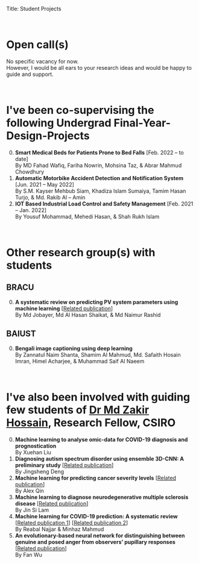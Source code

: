 Title: Student Projects

&nbsp;

# Open call(s)
No specific vacancy for now. </br>
However, I would be all ears to your research ideas and would be happy to guide and support.

<!-- 0. <a name="calls"></a> Extended paper preparation on a published paper on anger veracity identification using neural network [1].</br>
**Description:** An extended version of the mentioned paper is selected to be published in a Springer LNAI book series. We are searching for a prospective collaborator who would be happy to work in this regard.</br>
**Deadline:** open until filled</br>
**Eligibility:** If you can prove that you can implement the mentioned paper, you are ready to go.</br>
**Apply through:** [rakibul.hasan@bracu.ac.bd](mailto:rakibul.hasan@bracu.ac.bd) </br>
**References:**</br>
[1] Wu, F., **Hasan, M. R.**, & Hossain, M. Z. (2022, February). An evolutionary-based neural network for distinguishing between genuine and posed anger from observers’ pupillary responses. In _Proceedings of the 14th International Conference on Agents and Artificial Intelligence - Volume 2: ICAART_ (pp. 653–661). SciTePress. [[View at Publisher](https://doi.org/10.5220/0010985100003116)] [[PDF](./pdfs/wu2022an.pdf)] -->

&nbsp;
# I've been co-supervising the following Undergrad Final-Year-Design-Projects
0. **Smart Medical Beds for Patients Prone to Bed Falls** [Feb. 2022 – to date] <br/>
By MD Fahad Wafiq, Fariha Nowrin, Mohsina Taz, & Abrar Mahmud Chowdhury <br/>
0. **Automatic Motorbike Accident Detection and Notification System** [Jun. 2021 – May 2022] <br/>
By S.M. Kayser Mehbub Siam, Khadiza Islam Sumaiya, Tamim Hasan Turjo, & Md. Rakib Al – Amin <br/>
0. **IOT Based Industrial Load Control and Safety Management** [Feb. 2021 – Jan. 2022] <br/>
By Yousuf Mohammad, Mehedi Hasan, & Shah Rukh Islam <br/>

&nbsp;
# Other research group(s) with students
## BRACU
0. **A systematic review on predicting PV system parameters using machine learning** [[Related publication](./publications#jobayer2022a)] </br>
By Md Jobayer, Md Al Hasan Shaikat, & Md Naimur Rashid

## BAIUST
0. **Bengali image captioning using deep learning** </br>
By Zannatul Naim Shanta, Shamim Al Mahmud, Md. Safaith Hosain Imran, Himel Acharjee, & Muhammad Saif Al Naeem

&nbsp;
# I've also been involved with guiding few students of [Dr Md Zakir Hossain](https://researchers.anu.edu.au/researchers/hossain-mzx), Research Fellow, CSIRO
0. **Machine learning to analyse omic-data for COVID-19 diagnosis and prognostication** </br>
By Xuehan Liu
0. **Diagnosing autism spectrum disorder using ensemble 3D-CNN: A preliminary study** [[Related publication](./publications#deng2022diagnosing)] </br>
By Jingsheng Deng
0. **Machine learning for predicting cancer severity levels** [[Related publication](./publications#qin2022machine)] </br>
By Alex Qin
0. **Machine learning to diagnose neurodegenerative multiple sclerosis disease** [[Related publication](./publications#lam2022machine)] </br>
By Jin Si Lam
0. **Machine learning for COVID-19 prediction: A systematic review** [[Related publication 1](./publications#najjar2022the)] [[Related publication 2](./publications#mahmud2022what)] </br>
By Reabal Najjar & Minhaz Mahmud
0. **An evolutionary-based neural network for distinguishing between genuine and posed anger from observers’ pupillary responses** [[Related publication](./publications#wu2022an)] </br>
By Fan Wu